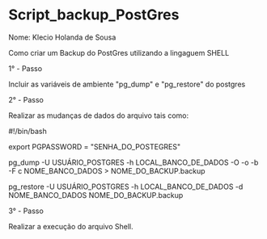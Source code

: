 # Script_backup_PostGres

Nome: Klecio Holanda de Sousa

Como criar um Backup do PostGres utilizando a lingaguem SHELL

1° - Passo

Incluir as variáveis de ambiente "pg_dump" e "pg_restore" do postgres

2° - Passo

Realizar as mudanças de dados do arquivo tais como:

#!/bin/bash

export PGPASSWORD = "SENHA_DO_POSTEGRES"

pg_dump -U USUÁRIO_POSTGRES -h LOCAL_BANCO_DE_DADOS -O -o -b -F c NOME_BANCO_DADOS > NOME_DO_BACKUP.backup

pg_restore -U USUÁRIO_POSTGRES -h LOCAL_BANCO_DE_DADOS -d NOME_BANCO_DADOS NOME_DO_BACKUP.backup

3° - Passo

Realizar a execução do arquivo Shell.
